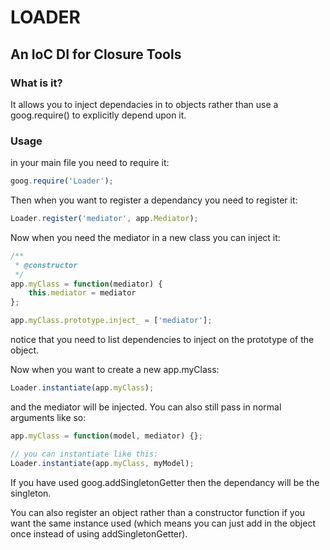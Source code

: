 # LOADER #

## An IoC DI for Closure Tools ##

### What is it? ###

It allows you to inject dependacies in to objects rather than use a goog.require() to explicitly depend upon it.

### Usage ###

in your main file you need to require it:

```javascript
goog.require('Loader');
```

Then when you want to register a dependancy you need to register it:

```javascript
Loader.register('mediator', app.Mediator);
```

Now when you need the mediator in a new class you can inject it:

```javascript
/**
 * @constructor
 */
app.myClass = function(mediator) {
	this.mediator = mediator
};

app.myClass.prototype.inject_ = ['mediator'];
```

notice that you need to list dependencies to inject on the prototype of the object.

Now when you want to create a new app.myClass:

```javascript
Loader.instantiate(app.myClass);
```

and the mediator will be injected. You can also still pass in normal arguments like so:

```javascript
app.myClass = function(model, mediator) {};

// you can instantiate like this:
Loader.instantiate(app.myClass, myModel);
```

If you have used goog.addSingletonGetter then the dependancy will be the singleton.

You can also register an object rather than a constructor function if you want the same instance used (which means you can just add in the object once instead of using addSingletonGetter).
